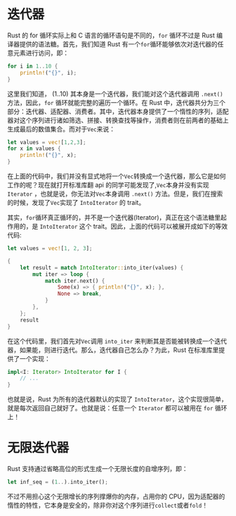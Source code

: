 # 迭代器

Rust 的 for 循环实际上和 C 语言的循环语句是不同的，`for` 循环不过是 Rust 编译器提供的语法糖。首先，我们知道 Rust 有一个`for`循环能够依次对迭代器的任意元素进行访问，即：

```rust
for i in 1..10 {
    println!("{}", i);
}
```

这里我们知道， (1..10) 其本身是一个迭代器，我们能对这个迭代器调用 `.next()` 方法，因此，`for` 循环就能完整的遍历一个循环。在 Rust 中，迭代器共分为三个部分：迭代器、适配器、消费者。其中，迭代器本身提供了一个惰性的序列，适配器对这个序列进行诸如筛选、拼接、转换查找等操作，消费者则在前两者的基础上生成最后的数值集合。而对于`Vec`来说：

```rs
let values = vec![1,2,3];
for x in values {
    println!("{}", x);
}
```

在上面的代码中，我们并没有显式地将一个`Vec`转换成一个迭代器，那么它是如何工作的呢？现在就打开标准库翻 api 的同学可能发现了,`Vec`本身并没有实现 `Iterator` ，也就是说，你无法对`Vec`本身调用 `.next()` 方法。但是，我们在搜索的时候，发现了`Vec`实现了 `IntoIterator` 的 trait。

其实，`for`循环真正循环的，并不是一个迭代器(Iterator)，真正在这个语法糖里起作用的，是 `IntoIterator` 这个 trait。因此，上面的代码可以被展开成如下的等效代码:

```rust
let values = vec![1, 2, 3];

{
    let result = match IntoIterator::into_iter(values) {
        mut iter => loop {
            match iter.next() {
                Some(x) => { println!("{}", x); },
                None => break,
            }
        },
    };
    result
}
```

在这个代码里，我们首先对`Vec`调用 `into_iter` 来判断其是否能被转换成一个迭代器，如果能，则进行迭代。那么，迭代器自己怎么办？为此，Rust 在标准库里提供了一个实现：

```rust
impl<I: Iterator> IntoIterator for I {
    // ...
}
```

也就是说，Rust 为所有的迭代器默认的实现了 `IntoIterator`，这个实现很简单，就是每次返回自己就好了。也就是说：任意一个 `Iterator` 都可以被用在 `for` 循环上！

# 无限迭代器

Rust 支持通过省略高位的形式生成一个无限长度的自增序列，即：

```rust
let inf_seq = (1..).into_iter();
```

不过不用担心这个无限增长的序列撑爆你的内存，占用你的 CPU，因为适配器的惰性的特性，它本身是安全的，除非你对这个序列进行`collect`或者`fold`！
